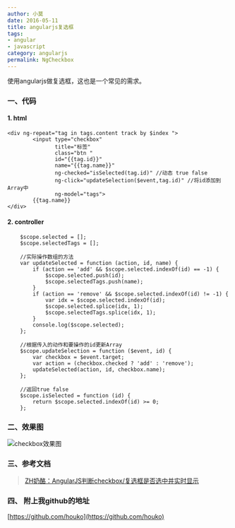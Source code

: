 ```yaml
---
author: 小莫
date: 2016-05-11
title: angularjs复选框
tags:
- angular
- javascript
category: angularjs
permalink: NgCheckbox
---
```

使用angularjs做复选框，这也是一个常见的需求。
<!--more-->
### 一、代码

#### 1. html
```
<div ng-repeat="tag in tags.content track by $index ">
        <input type="checkbox"
               title="标签"
               class="btn "
               id="{{tag.id}}"
               name="{{tag.name}}"
               ng-checked="isSelected(tag.id)" //动态 true false
               ng-click="updateSelection($event,tag.id)" //将id添加到Array中
               ng-model="tags">
        {{tag.name}}
</div>
```

#### 2. controller

```
    $scope.selected = [];
    $scope.selectedTags = [];

    //实际操作数组的方法
    var updateSelected = function (action, id, name) {
        if (action == 'add' && $scope.selected.indexOf(id) == -1) {
            $scope.selected.push(id);
            $scope.selectedTags.push(name);
        }
        if (action == 'remove' && $scope.selected.indexOf(id) != -1) {
            var idx = $scope.selected.indexOf(id);
            $scope.selected.splice(idx, 1);
            $scope.selectedTags.splice(idx, 1);
        }
        console.log($scope.selected);
    };

    //根据传入的动作和要操作的id更新Array
    $scope.updateSelection = function ($event, id) {
        var checkbox = $event.target;
        var action = (checkbox.checked ? 'add' : 'remove');
        updateSelected(action, id, checkbox.name);
    };

    //返回true false
    $scope.isSelected = function (id) {
        return $scope.selected.indexOf(id) >= 0;
    };
```

### 二、效果图

![checkbox效果图](https://image.xiaomo.info/angular/checkbox.gif)

### 三、参考文档
> [ZH奶酪：AngularJS判断checkbox/复选框是否选中并实时显示](http://www.cnblogs.com/CheeseZH/p/4517701.html)

### 四、 附上我github的地址
   [https://github.com/houko](https://github.com/houko)
